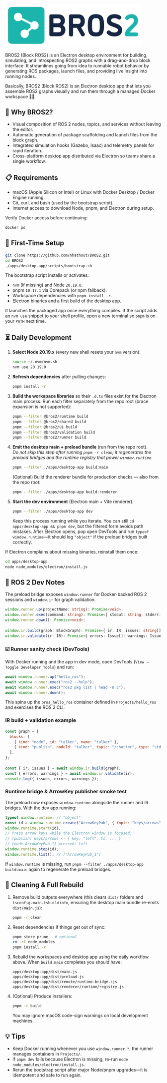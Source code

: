 <p align="left">
  <img src="assets/logos/BROS2-logo-long.png" alt="BROS2 logo" width="440">
</p>

BROS2 (Block ROS2) is an Electron desktop environment for building, simulating, and introspecting ROS2 graphs with a drag-and-drop block interface. It streamlines going from idea to runnable robot behavior by generating ROS packages, launch files, and providing live insight into running nodes.

Basically, BROS2 (Block ROS2) is an Electron desktop app that lets you assemble ROS2 graphs visually and run them through a managed Docker workspace 🦾🤖

## 🔎 Why BROS2?
- Visual composition of ROS 2 nodes, topics, and services without leaving the editor.
- Automatic generation of package scaffolding and launch files from the block graph.
- Integrated simulation hooks (Gazebo, Isaac) and telemetry panels for rapid iteration.
- Cross-platform desktop app distributed via Electron so teams share a single workflow.

## 📋 Requirements
- macOS (Apple Silicon or Intel) or Linux with Docker Desktop / Docker Engine running.
- Git, curl, and bash (used by the bootstrap script).
- Internet access to download Node, pnpm, and Electron during setup.

Verify Docker access before continuing:

```bash
docker ps
```

## 🧱 First-Time Setup

```bash
git clone https://github.com/nhathout/BROS2.git
cd BROS2
./apps/desktop-app/scripts/bootstrap.sh
```

The bootstrap script installs or activates:
- `nvm` (if missing) and Node `20.19.0`.
- pnpm `10.17.1` via Corepack (or npm fallback).
- Workspace dependencies with `pnpm install -r`.
- Electron binaries and a first build of the desktop app.

It launches the packaged app once everything compiles. If the script adds an `nvm use` snippet to your shell profile, open a new terminal so `pnpm` is on your `PATH` next time.

## ⏳ Daily Development

1. **Select Node 20.19.x** (every new shell resets your `nvm` version):

   ```bash
   source ~/.nvm/nvm.sh
   nvm use 20.19.0
   ```

2. **Refresh dependencies** after pulling changes:

   ```bash
   pnpm install -r
   ```

3. **Build the workspace libraries** so their `.d.ts` files exist for the Electron main process. Run each filter separately from the repo root (brace expansion is not supported):

   ```bash
   pnpm --filter @bros2/runtime build
   pnpm --filter @bros2/shared build
   pnpm --filter @bros2/ui build
   pnpm --filter @bros2/validation build
   pnpm --filter @bros2/runner build
   ```

4. **Emit the desktop main + preload bundle** (run from the repo root).  
   _Do not skip this step after running `pnpm -r clean`; it regenerates the preload bridges and the runtime registry that power `window.runtime`._

   ```bash
   pnpm --filter ./apps/desktop-app build:main
   ```

   (Optional) Build the renderer bundle for production checks — also from the repo root:

   ```bash
   pnpm --filter ./apps/desktop-app build:renderer
   ```

5. **Start the dev environment** (Electron main + Vite renderer):

   ```bash
   pnpm --filter ./apps/desktop-app dev
   ```

   Keep this process running while you iterate. You can still `cd apps/desktop-app && pnpm dev`, but the filtered form avoids path mistakes. After Electron opens, pop open DevTools and run `typeof window.runtime`—it should log `"object"` if the preload bridges built correctly.

If Electron complains about missing binaries, reinstall them once:

```bash
cd apps/desktop-app
node node_modules/electron/install.js
```

## 🤖 ROS 2 Dev Notes

The preload bridge exposes `window.runner` for Docker-backed ROS 2 sessions and `window.ir` for graph validation.

```ts
window.runner.up(projectName: string): Promise<void>;
window.runner.exec(command: string): Promise<{ stdout: string; stderr: string; code: number }>;
window.runner.down(): Promise<void>;

window.ir.build(graph: BlockGraph): Promise<{ ir: IR; issues: string[] }>;
window.ir.validate(ir: IR): Promise<{ errors: Issue[]; warnings: Issue[] }>;
```

### ☑️ Runner sanity check (DevTools)

With Docker running and the app in dev mode, open DevTools (`View → Toggle Developer Tools`) and run:

```js
await window.runner.up("hello_ros");
await window.runner.exec("ros2 --help");
await window.runner.exec("ros2 pkg list | head -n 5");
await window.runner.down();
```

This spins up the `bros_hello_ros` container defined in `Projects/hello_ros` and exercises the ROS 2 CLI.

### IR build + validation example

```js
const graph = {
  blocks: [
    { kind: "node", id: "talker", name: "talker" },
    { kind: "publish", nodeId: "talker", topic: "/chatter", type: "std_msgs/msg/String" },
  ],
};

const { ir, issues } = await window.ir.build(graph);
const { errors, warnings } = await window.ir.validate(ir);
console.log({ issues, errors, warnings });
```

### Runtime bridge & ArrowKey publisher smoke test

The preload now exposes `window.runtime` alongside the runner and IR bridges. With the dev app running:

```js
typeof window.runtime; // "object"
const id = window.runtime.create("ArrowKeyPub", { topic: "keys/arrows" });
window.runtime.start(id);
// Press arrow keys while the Electron window is focused:
// [publish] keys/arrows <- { key: "left", ts: ... }
// [node:ArrowKeyPub_1] pressed: left
window.runtime.stop(id);
window.runtime.list(); // ["ArrowKeyPub_1"]
```

If `window.runtime` is missing, run `pnpm --filter ./apps/desktop-app build:main` again to regenerate the preload bridges.

## 🧹 Cleaning & Full Rebuild

1. Remove build outputs everywhere (this clears `dist/` folders and `tsconfig.main.tsbuildinfo`, ensuring the desktop main bundle re-emits `dist/main.js`):

   ```bash
   pnpm -r clean
   ```

2. Reset dependencies if things get out of sync:

   ```bash
   pnpm store prune   # optional
   rm -rf node_modules
   pnpm install -r
   ```

3. Rebuild the workspaces and desktop app using the daily workflow above. When `build:main` completes you should have:

   ```
   apps/desktop-app/dist/main.js
   apps/desktop-app/dist/preload.js
   apps/desktop-app/dist/remote/runtime-bridge.cjs
   apps/desktop-app/dist/renderer/runtime/registry.js
   ```

4. (Optional) Produce installers:

   ```bash
   pnpm -r build
   ```

   You may ignore macOS code-sign warnings on local development machines.

## 💡 Tips
- Keep Docker running whenever you use `window.runner.*`; the runner manages containers in `Projects/`.
- If `pnpm dev` fails because Electron is missing, re-run `node node_modules/electron/install.js`.
- Rerun the bootstrap script after major Node/pnpm upgrades—it is idempotent and safe to run again.
